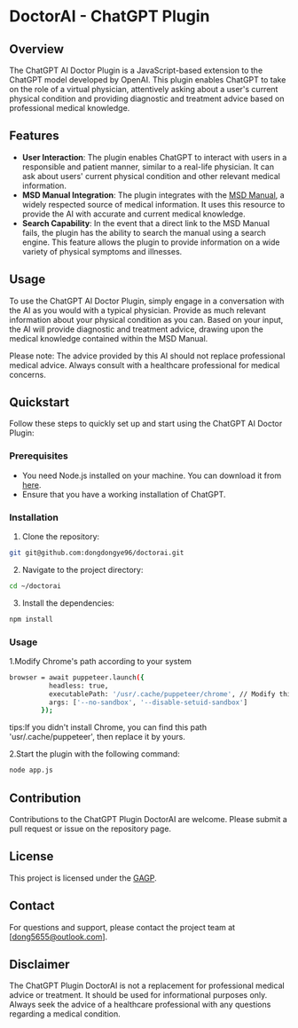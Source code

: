 # DoctorAI - ChatGPT Plugin

## Overview
The ChatGPT AI Doctor Plugin is a JavaScript-based extension to the ChatGPT model developed by OpenAI. This plugin enables ChatGPT to take on the role of a virtual physician, attentively asking about a user's current physical condition and providing diagnostic and treatment advice based on professional medical knowledge.

## Features
- **User Interaction**: The plugin enables ChatGPT to interact with users in a responsible and patient manner, similar to a real-life physician. It can ask about users' current physical condition and other relevant medical information.
- **MSD Manual Integration**: The plugin integrates with the [MSD Manual](https://www.msdmanuals.com/professional), a widely respected source of medical information. It uses this resource to provide the AI with accurate and current medical knowledge.
- **Search Capability**: In the event that a direct link to the MSD Manual fails, the plugin has the ability to search the manual using a search engine. This feature allows the plugin to provide information on a wide variety of physical symptoms and illnesses.

## Usage
To use the ChatGPT AI Doctor Plugin, simply engage in a conversation with the AI as you would with a typical physician. Provide as much relevant information about your physical condition as you can. Based on your input, the AI will provide diagnostic and treatment advice, drawing upon the medical knowledge contained within the MSD Manual.

Please note: The advice provided by this AI should not replace professional medical advice. Always consult with a healthcare professional for medical concerns.

## Quickstart

Follow these steps to quickly set up and start using the ChatGPT AI Doctor Plugin:

### Prerequisites

- You need Node.js installed on your machine. You can download it from [here](https://nodejs.org).
- Ensure that you have a working installation of ChatGPT.

### Installation

1. Clone the repository:
```bash
git git@github.com:dongdongye96/doctorai.git
```
2. Navigate to the project directory:
```bash
cd ~/doctorai
```
3. Install the dependencies:
```bash
npm install 
```
### Usage
1.Modify Chrome's path according to your system
```bash
browser = await puppeteer.launch({
          headless: true, 
          executablePath: '/usr/.cache/puppeteer/chrome', // Modify this path according to your system
          args: ['--no-sandbox', '--disable-setuid-sandbox']
        });
```
tips:If you didn't install Chrome, you can find this path 'usr/.cache/puppeteer', then replace it by yours.

2.Start the plugin with the following command:
```bash
node app.js
```



## Contribution
Contributions to the ChatGPT Plugin DoctorAI are welcome. Please submit a pull request or issue on the repository page.

## License
This project is licensed under the [GAGP](LICENSE).

## Contact
For questions and support, please contact the project team at [dong5655@outlook.com].

## Disclaimer
The ChatGPT Plugin DoctorAI is not a replacement for professional medical advice or treatment. It should be used for informational purposes only. Always seek the advice of a healthcare professional with any questions regarding a medical condition.

